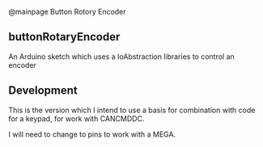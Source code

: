 @mainpage Button Rotory Encoder

## buttonRotaryEncoder

An Arduino sketch which uses a IoAbstraction libraries to control an encoder
  
## Development

This is the version which I intend to use a basis for combination with code for a keypad, for work with CANCMDDC.

I will need to change to pins to work with a MEGA.
